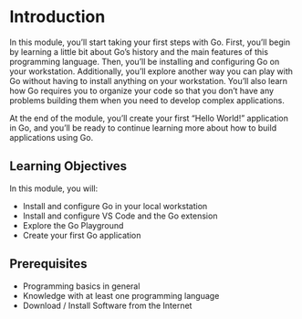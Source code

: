 # Introduction

In this module, you’ll start taking your first steps with Go. First, you’ll begin by learning a little bit about Go’s history and the main features of this programming language. Then, you’ll be installing and configuring Go on your workstation. Additionally, you’ll explore another way you can play with Go without having to install anything on your workstation. You’ll also learn how Go requires you to organize your code so that you don’t have any problems building them when you need to develop complex applications.

At the end of the module, you’ll create your first “Hello World!” application in Go, and you’ll be ready to continue learning more about how to build applications using Go.

## Learning Objectives

In this module, you will:

- Install and configure Go in your local workstation
- Install and configure VS Code and the Go extension
- Explore the Go Playground
- Create your first Go application

## Prerequisites

- Programming basics in general
- Knowledge with at least one programming language
- Download / Install Software from the Internet
